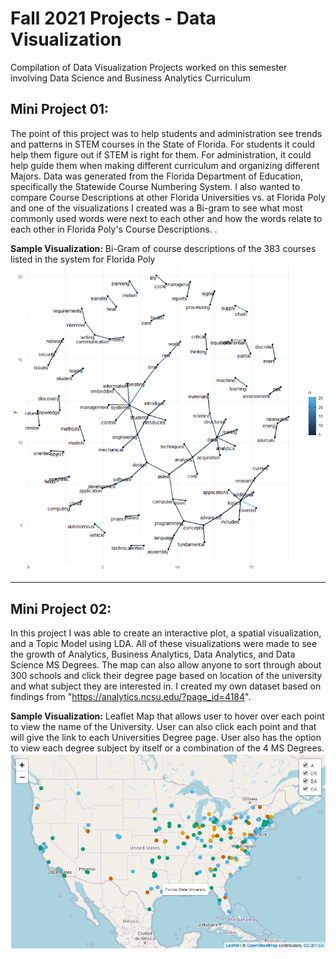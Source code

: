 # Fall 2021 Projects - Data Visualization
Compilation of Data Visualization Projects worked on this semester involving Data Science and Business Analytics Curriculum


## Mini Project 01:

The point of this project was to help students and administration see trends and patterns in STEM courses in the State of Florida. For students it could help them figure out if STEM is right for them. For administration, it could help guide them when making different curriculum and organizing different Majors. Data was generated from the Florida Department of Education, specifically the Statewide Course Numbering System. I also wanted to compare Course Descriptions at other Florida Universities vs. at Florida Poly and one of the visualizations I created was a Bi-gram to see what most commonly used words were next to each other and how the words relate to each other in Florida Poly's Course Descriptions.
.

**Sample Visualization:** Bi-Gram of course descriptions of the 383 courses listed in the system for Florida Poly
![](visualizations/poly_bigram_coursedescp.png)


---

## Mini Project 02:

In this project I was able to create an interactive plot, a spatial visualization, and a Topic Model using LDA. All of these visualizations were made to see the growth of Analytics, Business Analytics, Data Analytics, and Data Science MS Degrees. The map can also allow anyone to sort through about 300 schools and click their degree page based on location of the university and what subject they are interested in. I created my own dataset based on findings from "https://analytics.ncsu.edu/?page_id=4184". 

**Sample Visualization:** Leaflet Map that allows user to hover over each point to view the name of the University. User can also click each point and that will give the link to each Universities Degree page. User also has the option to view each degree subject by itself or a combination of the 4 MS Degrees.
![](visualizations/interactive_map_mp2.png)

